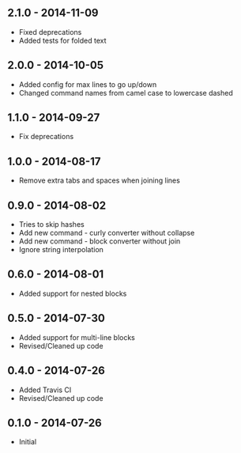 ## 2.1.0 - 2014-11-09
* Fixed deprecations
* Added tests for folded text

## 2.0.0 - 2014-10-05
* Added config for max lines to go up/down
* Changed command names from camel case to lowercase dashed

## 1.1.0 - 2014-09-27
* Fix deprecations

## 1.0.0 - 2014-08-17
* Remove extra tabs and spaces when joining lines

## 0.9.0 - 2014-08-02
* Tries to skip hashes
* Add new command - curly converter without collapse
* Add new command - block converter without join
* Ignore string interpolation

## 0.6.0 - 2014-08-01
* Added support for nested blocks

## 0.5.0 - 2014-07-30
* Added support for multi-line blocks
* Revised/Cleaned up code

## 0.4.0 - 2014-07-26
* Added Travis CI
* Revised/Cleaned up code

## 0.1.0 - 2014-07-26
* Initial
